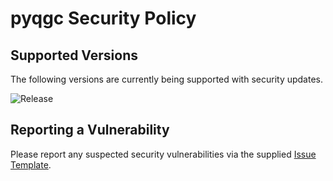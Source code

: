 # pyqgc Security Policy

## Supported Versions

The following versions are currently being supported with security updates.

![Release](https://img.shields.io/github/v/release/semuconsulting/pyqgc)

## Reporting a Vulnerability

Please report any suspected security vulnerabilities via the supplied
[Issue Template](https://github.com/semuconsulting/pyqgc/blob/master/.github/ISSUE_TEMPLATE/bug_report.md).
